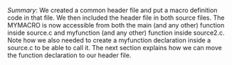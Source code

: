 _Summary_: We created a common header file and put a macro definition code in that file. We then included the header file in both source files. The MYMACRO is now accessible from both the main (and any other) function inside source.c and myfunction (and any other) function inside source2.c.
    Note how we also needed to create a myfunction declaration inside a source.c to be able to call it. The next section explains how we can move the function declaration to our header file.
